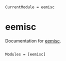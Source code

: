 ```@meta
CurrentModule = eemisc
```

# eemisc

Documentation for [eemisc](https://github.com/ekholme/eemisc.jl).

```@index
```

```@autodocs
Modules = [eemisc]
```
